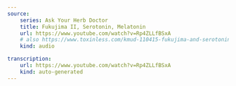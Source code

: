 ```yaml
---
source:
    series: Ask Your Herb Doctor
    title: Fukujima II, Serotonin, Melatonin
    url: https://www.youtube.com/watch?v=Rp4ZLLfBSxA
    # also https://www.toxinless.com/kmud-110415-fukujima-and-serotonin.mp3
    kind: audio

transcription:
    url: https://www.youtube.com/watch?v=Rp4ZLLfBSxA
    kind: auto-generated
---
```

